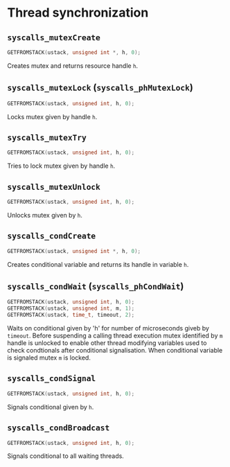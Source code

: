 # Thread synchronization

## `syscalls_mutexCreate`

````C
GETFROMSTACK(ustack, unsigned int *, h, 0);
````

Creates mutex and returns resource handle `h`.

## `syscalls_mutexLock` (`syscalls_phMutexLock`)

````C
GETFROMSTACK(ustack, unsigned int, h, 0);
````

Locks mutex given by handle `h`.

## `syscalls_mutexTry`

````C
GETFROMSTACK(ustack, unsigned int, h, 0);
````

Tries to lock mutex given by handle `h`.

## `syscalls_mutexUnlock`

````C
GETFROMSTACK(ustack, unsigned int, h, 0);
````

Unlocks mutex given by `h`.

## `syscalls_condCreate`

````C
GETFROMSTACK(ustack, unsigned int *, h, 0);
````

Creates conditional variable and returns its handle in variable `h`.

## `syscalls_condWait` (`syscalls_phCondWait`)

````C
GETFROMSTACK(ustack, unsigned int, h, 0);
GETFROMSTACK(ustack, unsigned int, m, 1);
GETFROMSTACK(ustack, time_t, timeout, 2);
````

Waits on conditional given by 'h' for number of microseconds giveb by `timeout`. Before suspending a calling thread execution mutex identified by `m` handle is unlocked to enable other thread modifying variables used to check condtionals after conditional signalisation. When conditional variable is signaled mutex `m` is locked.

## `syscalls_condSignal`

````C
GETFROMSTACK(ustack, unsigned int, h, 0);
````

Signals conditional given by `h`.

## `syscalls_condBroadcast`

````C
GETFROMSTACK(ustack, unsigned int, h, 0);
````

Signals conditional to all waiting threads.